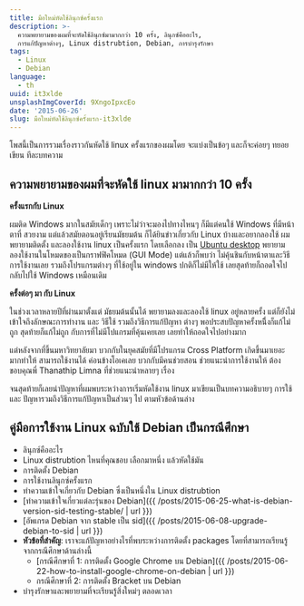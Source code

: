 ```yaml
---
title: มือใหม่หัดใช้ลินุกซ์ครั้งแรก
description: >-
  ความพยายามของผมที่จะหัดใช้ลินุกซ์มามากกว่า 10 ครั้ง, ลินุกซ์คืออะไร,
  การแก้ปัญหาต่างๆ, Linux distrubtion, Debian, การบำรุงรักษา
tags:
  - Linux
  - Debian
language:
  - th
uuid: it3xlde
unsplashImgCoverId: 9XngoIpxcEo
date: '2015-06-26'
slug: มือใหม่หัดใช้ลินุกซ์ครั้งแรก-it3xlde
---
```


โพสนี้เป็นการรวมเรื่องราวกันหัดใช้ linux ครั้งแรกของผมโดย จะแบ่งเป็นข้อๆ และก็จะค่อยๆ ทยอยเขียน
ทีละบทความ

## ความพยายามของผมที่จะหัดใช้ linux มามากกว่า 10 ครั้ง

**ครั้งแรกกับ Linux**

ผมติด Windows มากในสมัยเด็กๆ เพราะไม่ว่าจะมองไปทางไหนๆ ก็มีแต่คนใช้ Windows ที่มีหน้าตาที่
สวยงาม แต่แล้วสมัยตอนอยู่เรียนมัธยมต้น ก็ได้ยินข่าวเกี่ยวกับ Linux บ้างและอยากลองใช้ ผมพยายามติดตั้ง
และลองใช้งาน linux เป็นครั้งแรก โดยเลือกลง
เป็น [Ubuntu desktop](http://www.ubuntu.com/download/desktop)
พยายามลองใช้งานในโหมดของเป็นกราฟฟิคโหมด (GUI Mode) แต่แล้วก็พบว่า ไม่คุ้นชินกับหน้าตาและวิธี
การใช้งานเลย รวมถึงโปรแกรมต่างๆ ที่ใช้อยู่ใน windows ปกติก็ไม่มีให้ใช้ เลยสุดท้ายก็ถอดใจไปกลับไปใช้
Windows เหมือนเดิม

**ครั้งต่อๆ มา กับ Linux**

ในช่วงเวลาหลายปีที่ผ่านมาตั้งแต่ มัธยมต้นนั้นได้ พยายามลงและลองใช้ linux อยู่หลายครั้ง แต่ก็ยังไม่
เข้าใจถึงลักษณะการทำงาน และ วิธีใช้ รวมถึงวิธีการแก้ปัญหา ต่างๆ พอประสบปัญหาครั้งหนึี่งก็แก้ไม่ถูก
สุดท้ายก็แก้ไม่ถูก กับการที่ไม่มีโปแกรมที่คุ้นเคยเลย เลยทำให้ถอดใจไปอย่างมาก

แต่หลังจากที่ขึ้นมหาวิทยาลัยมา บวกกับในยุคสมัยที่มีโปรแกรม Cross Platform เกิดขึ้นมาเยอะมากทำให้
สามารถใช้งานได้ ค่อนข้างโอเคเลย บวกกับมีคนช่วยสอน ช่วยแนะนำการใช้งานให้ ต้องขอบคุณพี่
Thanathip Limna ที่ช่วยแนะนำหลายๆ เรื่อง

จนสุดท้ายก็เลยนำปัญหาที่ผมพบระหว่างการเริ่มหัดใช้งาน linux มาเขียนเป็นบทความอธิบายๆ การใช้ และ
ปัญหารวมถึงวิธีการแก้ปัญหาเป็นส่วนๆ ไป ตามหัวข้อด้านล่าง

## คู่มือการใช้งาน Linux ฉบับใช้ Debian เป็นกรณีศึกษา
- ลินุกซ์คืออะไร
- Linux distrubtion ไหนที่คุณชอบ เลือกมาหนึ่ง แล้วหัดใช้มัน
- การติดตั้ง Debian
- การใช้งานลินุกซ์ครั้งแรก
- ทำความเข้าใจเกี่ยวกับ Debian ซึ่งเป็นหนึ่งใน Linux distrubtion
- [ทำความเข้าใจเกี่ยวแต่ละรุ่นของ Debian]({{ /posts/2015-06-25-what-is-debian-version-sid-testing-stable/ | url }})
- [อัพเกรด Debian จาก stable เป็น sid]({{ /posts/2015-06-08-upgrade-debian-to-sid | url  }})
- **หัวข้อที่สำคัญ**: เราจะแก้ปัญหาอย่างไรที่พบระหว่างการติดตั้ง packages โดยที่สามารถเรียนรู้จากกรณีศึกษาด้านล่างนี้
    - [กรณีศึกษาที่ 1: การติดตั้ง Google Chrome บน Debian]({{ /posts/2015-06-22-how-to-install-google-chrome-on-debian | url }})
    - กรณีศึกษาที่ 2: การติดตั้ง Bracket บน Debian
- บำรุงรักษาและพยายามที่จะเรียนรู้สิ่งใหม่ๆ ตลอดเวลา


